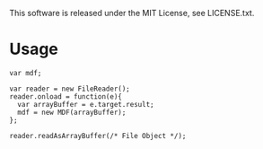 This software is released under the MIT License, see LICENSE.txt.

# Usage
```
var mdf;

var reader = new FileReader();
reader.onload = function(e){
  var arrayBuffer = e.target.result;
  mdf = new MDF(arrayBuffer);
};

reader.readAsArrayBuffer(/* File Object */);
